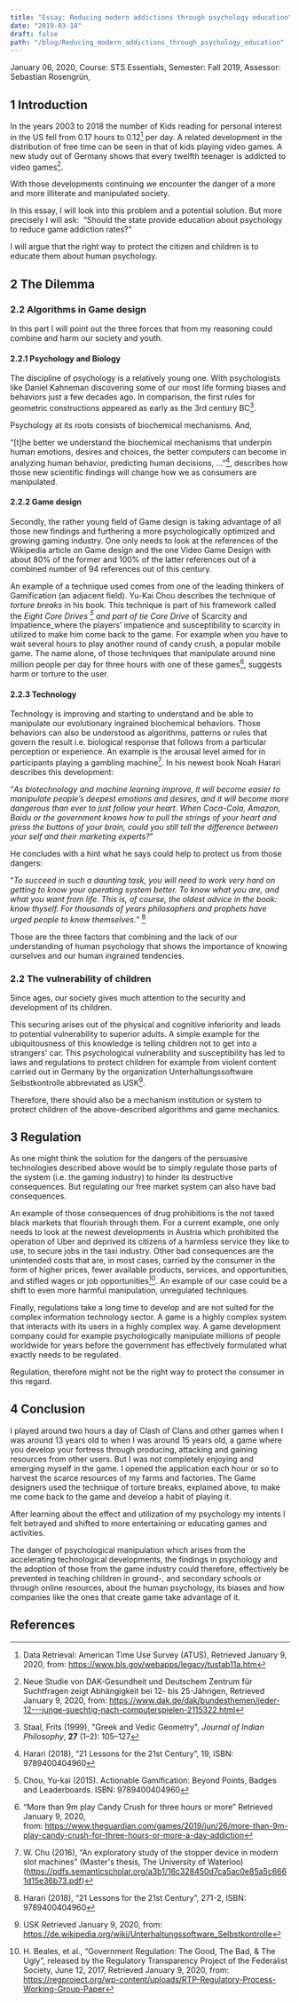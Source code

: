 ```yaml
---
title: "Essay: Reducing modern addictions through psychology education"
date: "2019-03-18"
draft: false
path: "/blog/Reducing_modern_addictions_through_psychology_education"
---
```


January 06, 2020,
Course: STS Essentials,
Semester: Fall 2019,
Assessor: Sebastian Rosengrün,

## 1 Introduction

In the years 2003 to 2018 the number of Kids reading for personal interest in the US fell from 0.17 hours to 0.12[^1] per day. A related development in the distribution of free time can be seen in that of kids playing video games. A new study out of Germany shows that every twelfth teenager is addicted to video games[^2].

With those developments continuing we encounter the danger of a more and more illiterate and manipulated society.

In this essay, I will look into this problem and a potential solution. But more precisely I will ask:  “Should the state provide education about psychology to reduce game addiction rates?”

I will argue that the right way to protect the citizen and children is to educate them about human psychology.

## 2 The Dilemma

### 2.2 Algorithms in Game design

In this part I will point out the three forces that from my reasoning could combine and harm our society and youth.

#### 2.2.1 Psychology and Biology

The discipline of psychology is a relatively young one. With psychologists like Daniel Kahneman discovering some of our most life forming biases and behaviors just a few decades ago. In comparison, the first rules for geometric constructions appeared as early as the 3rd century BC[^3].

Psychology at its roots consists of biochemical mechanisms. And,

“[t]he better we understand the biochemical mechanisms that underpin human emotions, desires and choices, the better computers can become in analyzing human behavior, predicting human decisions, ...”[^4], describes how those new scientific findings will change how we as consumers are manipulated.

#### 2.2.2 Game design

Secondly, the rather young field of Game design is taking advantage of all those new findings and furthering a more psychologically optimized and growing gaming industry. One only needs to look at the references of the Wikipedia article on Game design and the one Video Game Design with about 80% of the former and 100% of the latter references out of a combined number of 94 references out of this century.

An example of a technique used comes from one of the leading thinkers of Gamification (an adjacent field). Yu-Kai Chou describes the technique of _torture breaks_ in his book. This technique is part of his framework called the _Eight Core Drives [^5] and part of tie Core Drive_ of Scarcity and Impatience_where the players’ impatience and susceptibility to scarcity in utilized to make him come back to the game. For example when you have to wait several hours to play another round of candy crush, a popular mobile game. The name alone, of those techniques that manipulate around nine million people per day for three hours with one of these games[^6], suggests harm or torture to the user.

#### 2.2.3 Technology

Technology is improving and starting to understand and be able to manipulate our evolutionary ingrained biochemical behaviors. Those behaviors can also be understood as algorithms, patterns or rules that govern the result i.e. biological response that follows from a particular perception or experience. An example is the arousal level aimed for in participants playing a gambling machine[^7]. In his newest book Noah Harari describes this development:

“_As biotechnology and machine learning improve, it will become easier to manipulate people’s deepest emotions and desires, and it will become more dangerous than ever to just follow your heart. When Coca-Cola, Amazon, Baidu or the government knows how to pull the strings of your heart and press the buttons of your brain, could you still tell the difference between your self and their marketing experts?_”

He concludes with a hint what he says could help to protect us from those dangers:

“_To succeed in such a daunting task, you will need to work very hard on getting to know your operating system better. To know what you are, and what you want from life. This is, of course, the oldest advice in the book: know thyself. For thousands of years philosophers and prophets have urged people to know themselves._” [^8]

Those are the three factors that combining and the lack of our understanding of human psychology that shows the importance of knowing ourselves and our human ingrained tendencies.

### 2.2 The vulnerability of children

Since ages, our society gives much attention to the security and development of its children.

This securing arises out of the physical and cognitive inferiority and leads to potential vulnerability to superior adults. A simple example for the ubiquitousness of this knowledge is telling children not to get into a strangers' car. This psychological vulnerability and susceptibility has led to laws and regulations to protect children for example from violent content carried out in Germany by the organization Unterhaltungssoftware Selbstkontrolle abbreviated as USK[^9].

Therefore, there should also be a mechanism institution or system to protect children of the above-described algorithms and game mechanics.

## 3 Regulation

As one might think the solution for the dangers of the persuasive technologies described above would be to simply regulate those parts of the system (i.e. the gaming industry) to hinder its destructive consequences. But regulating our free market system can also have bad consequences.

An example of those consequences of drug prohibitions is the not taxed black markets that flourish through them. For a current example, one only needs to look at the newest developments in Austria which prohibited the operation of Uber and deprived its citizens of a harmless service they like to use, to secure jobs in the taxi industry. Other bad consequences are the unintended costs that are, in most cases, carried by the consumer in the form of higher prices, fewer available products, services, and opportunities, and stifled wages or job opportunities[^10]. An example of our case could be a shift to even more harmful manipulation, unregulated techniques.

Finally, regulations take a long time to develop and are not suited for the complex information technology sector. A game is a highly complex system that interacts with its users in a highly complex way. A game development company could for example psychologically manipulate millions of people worldwide for years before the government has effectively formulated what exactly needs to be regulated.

Regulation, therefore might not be the right way to protect the consumer in this regard.

## 4 Conclusion

I played around two hours a day of Clash of Clans and other games when I was around 13 years old to when I was around 15 years old, a game where you develop your fortress through producing, attacking and gaining resources from other users. But I was not completely enjoying and emerging myself in the game. I opened the application each hour or so to harvest the scarce resources of my farms and factories. The Game designers used the technique of torture breaks, explained above, to make me come back to the game and develop a habit of playing it.

After learning about the effect and utilization of my psychology my intents I felt betrayed and shifted to more entertaining or educating games and activities.

The danger of psychological manipulation which arises from the accelerating technological developments, the findings in psychology and the adoption of those from the game industry could therefore, effectively be prevented in teaching children in ground-, and secondary schools or through online resources, about the human psychology, its biases and how companies like the ones that create game take advantage of it.

<!-- Footnotes themselves at the bottom. -->

## References

[^1]: Data Retrieval: American Time Use Survey (ATUS), Retrieved January 9, 2020, from: https://www.bls.gov/webapps/legacy/tustab11a.htm
[^2]: Neue Studie von DAK-Gesundheit und Deutschem Zentrum für Suchtfragen zeigt Abhängigkeit bei 12- bis 25-Jährigen, Retrieved January 9, 2020, from: https://www.dak.de/dak/bundesthemen/jeder-12---junge-suechtig-nach-computerspielen-2115322.html
[^3]: Staal, Frits (1999), "Greek and Vedic Geometry", _Journal of Indian Philosophy_, **27** (1–2): 105–127
[^4]: Harari (2018), “21 Lessons for the 21st Century”, 19, ISBN: 9789400404960
[^5]: Chou, Yu-kai (2015). Actionable Gamification: Beyond Points, Badges and Leaderboards. ISBN: 9789400404960
[^6]: “More than 9m play Candy Crush for three hours or more” Retrieved January 9, 2020, from: https://www.theguardian.com/games/2019/jun/26/more-than-9m-play-candy-crush-for-three-hours-or-more-a-day-addiction
[^7]: W. Chu (2016), “An exploratory study of the stopper device in modern slot machines” (Master's thesis, The University of Waterloo) (https://pdfs.semanticscholar.org/a3b1/16c328450d7ca5ac0e85a5c6661d15e36b73.pdf)
[^8]: Harari (2018), “21 Lessons for the 21st Century”, 271-2, ISBN: 9789400404960
[^9]: USK Retrieved January 9, 2020, from: https://de.wikipedia.org/wiki/Unterhaltungssoftware_Selbstkontrolle
[^10]: H. Beales, et al., “Government Regulation: The Good, The Bad, & The Ugly”, released by the Regulatory Transparency Project of the Federalist Society, June 12, 2017, Retrieved January 9, 2020, from: https://regproject.org/wp-content/uploads/RTP-Regulatory-Process-Working-Group-Paper
